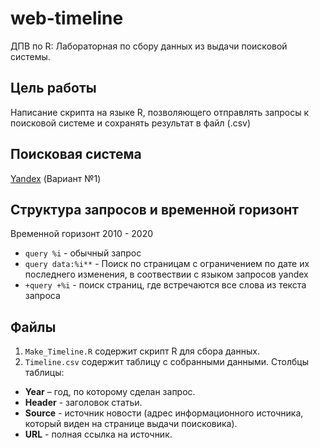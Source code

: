# web-timeline  
ДПВ по R: Лабораторная по сбору данных из выдачи поисковой системы.  
  
## Цель работы  
Написание скрипта на языке R, позволяющего отправлять запросы к поисковой системе и сохранять результат в файл (.csv)
  
## Поисковая система  

[Yandex](https://yandex.ru) (Вариант №1)
  
## Структура запросов и временной горизонт  
Временной горизонт 2010 - 2020
* ```query %i``` - обычный запрос
* ```query data:%i**``` - Поиск по страницам с ограничением по дате их последнего изменения, в соотвествии с языком запросов yandex
* ```+query +%i``` - поиск страниц, где встречаются все слова из текста запроса

## Файлы    
 1. ```Make_Timeline.R``` содержит скрипт R для сбора данных.  
 2. ```Timeline.csv``` содержит таблицу с собранными данными. Столбцы таблицы:  
  * **Year** – год, по которому сделан запрос.  
  * **Header** - заголовок статьи.  
  * **Source** - источник новости (адрес информационного источника, который виден на странице выдачи поисковика).  
  * **URL** - полная ссылка на источник.  
